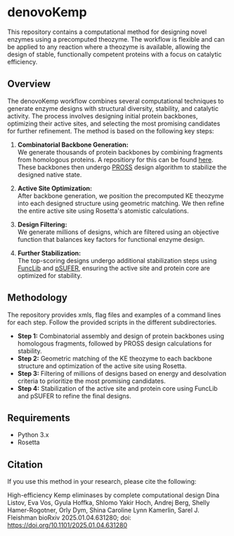 # denovoKemp

This repository contains a computational method for designing novel enzymes using a precomputed theozyme. The workflow is flexible and can be applied to any reaction where a theozyme is available, allowing the design of stable, functionally competent proteins with a focus on catalytic efficiency.

## Overview

The denovoKemp workflow combines several computational techniques to generate enzyme designs with structural diversity, stability, and catalytic activity. The process involves designing initial protein backbones, optimizing their active sites, and selecting the most promising candidates for further refinement. The method is based on the following key steps:

1. **Combinatorial Backbone Generation:**  
   We generate thousands of protein backbones by combining fragments from homologous proteins. A repositiory for this can be found [here](https://github.com/Fleishman-Lab/AbDesign_for_enzymes). These backbones then undergo [PROSS](https://pross.weizmann.ac.il/step/pross-terms/) design algorithm to stabilize the designed native state.

2. **Active Site Optimization:**  
   After backbone generation, we position the precomputed KE theozyme into each designed structure using geometric matching. We then refine the entire active site using Rosetta's atomistic calculations.

3. **Design Filtering:**  
   We generate millions of designs, which are filtered using an objective function that balances key factors for functional enzyme design.

4. **Further Stabilization:**  
   The top-scoring designs undergo additional stabilization steps using [FuncLib](https://ablift.weizmann.ac.il/step/fl_terms/) and [pSUFER](https://psufer.weizmann.ac.il/step/energy-threshold/), ensuring the active site and protein core are optimized for stability. 

## Methodology

The repository provides xmls, flag files and examples of a command lines for each step. Follow the provided scripts in the different subdirectories. 

- **Step 1:** Combinatorial assembly and design of protein backbones using homologous fragments, followed by PROSS design calculations for stability.
- **Step 2:** Geometric matching of the KE theozyme to each backbone structure and optimization of the active site using Rosetta.
- **Step 3:** Filtering of millions of designs based on energy and desolvation criteria to prioritize the most promising candidates.
- **Step 4:** Stabilization of the active site and protein core using FuncLib and pSUFER to refine the final designs.

## Requirements

- Python 3.x
- Rosetta

## Citation
If you use this method in your research, please cite the following:

High-efficiency Kemp eliminases by complete computational design
Dina Listov, Eva Vos, Gyula Hoffka, Shlomo Yakir Hoch, Andrej Berg, Shelly Hamer-Rogotner, Orly Dym, Shina Caroline Lynn Kamerlin, Sarel J. Fleishman
bioRxiv 2025.01.04.631280; doi: https://doi.org/10.1101/2025.01.04.631280
